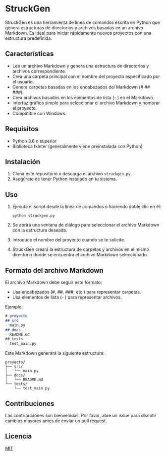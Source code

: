 # StruckGen

StruckGen es una herramienta de línea de comandos escrita en Python que genera estructuras de directorios y archivos basadas en un archivo Markdown. Es ideal para iniciar rápidamente nuevos proyectos con una estructura predefinida.

## Características

- Lee un archivo Markdown y genera una estructura de directorios y archivos correspondiente.
- Crea una carpeta principal con el nombre del proyecto especificado por el usuario.
- Genera carpetas basadas en los encabezados del Markdown (# ## ###).
- Crea archivos basados en los elementos de lista (- ) en el Markdown.
- Interfaz gráfica simple para seleccionar el archivo Markdown y nombrar el proyecto.
- Compatible con Windows.

## Requisitos

- Python 3.6 o superior
- Biblioteca tkinter (generalmente viene preinstalada con Python)

## Instalación

1. Clona este repositorio o descarga el archivo `struckgen.py`.
2. Asegúrate de tener Python instalado en tu sistema.

## Uso

1. Ejecuta el script desde la línea de comandos o haciendo doble clic en él:

   ```
   python struckgen.py
   ```

2. Se abrirá una ventana de diálogo para seleccionar el archivo Markdown con la estructura deseada.

3. Introduce el nombre del proyecto cuando se te solicite.

4. StruckGen creará la estructura de carpetas y archivos en el mismo directorio donde se encuentra el archivo Markdown seleccionado.

## Formato del archivo Markdown

El archivo Markdown debe seguir este formato:

- Usa encabezados (#, ##, ###, etc.) para representar carpetas.
- Usa elementos de lista (- ) para representar archivos.

Ejemplo:

```markdown
# proyecto
## src
- main.py
## docs
- README.md
## tests
- test_main.py
```

Este Markdown generará la siguiente estructura:

```
proyecto/
├── src/
│   └── main.py
├── docs/
│   └── README.md
└── tests/
    └── test_main.py
```

## Contribuciones

Las contribuciones son bienvenidas. Por favor, abre un issue para discutir cambios mayores antes de enviar un pull request.

## Licencia

[MIT](https://choosealicense.com/licenses/mit/)